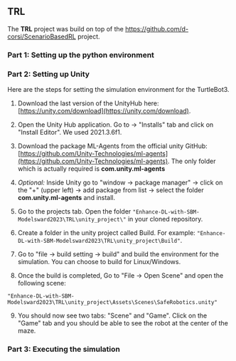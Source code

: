 ## TRL

The **TRL** project was build on top of the https://github.com/d-corsi/ScenarioBasedRL project.

### Part 1: Setting up the python environment

### Part 2: Setting up Unity

Here are the steps for setting the simulation environment for the TurtleBot3.

1. Download the last version of the UnityHub here: [https://unity.com/download](https://unity.com/download).

2. Open the Unity Hub application. Go to -> "Installs" tab and click on "Install Editor". We used 2021.3.6f1.

3. Download the package ML-Agents from the official unity GitHub: [https://github.com/Unity-Technologies/ml-agents](https://github.com/Unity-Technologies/ml-agents). The only folder which is actually required is **com.unity.ml-agents**

4. *Optional:* Inside Unity go to  "window -> package manager" -> click on the "+" (upper left) -> add package from list -> select the folder **com.unity.ml-agents**  and install.

5. Go to the projects tab. Open the folder `"Enhance-DL-with-SBM-Modelsward2023\TRL\unity_project\"` in your cloned repository.

6. Create a folder in the unity project called Build. 
For example:  `"Enhance-DL-with-SBM-Modelsward2023\TRL\unity_project\Build"`.

7. Go to  "file -> build setting -> build"  and build the environment for the simulation. You can choose to build for Linux/Windows.

8. Once the build is completed, Go to "File -> Open Scene" and open the following scene:

`"Enhance-DL-with-SBM-Modelsward2023\TRL\unity_project\Assets\Scenes\SafeRobotics.unity"`

9. You should now see two tabs: "Scene" and "Game". Click on the "Game" tab and you should be able to see the robot at the center of the maze.

### Part 3: Executing the simulation
